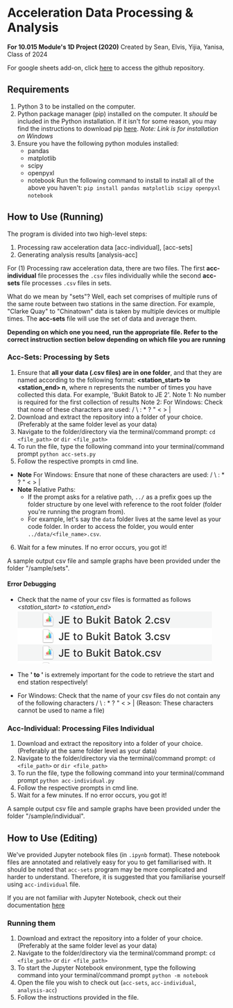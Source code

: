 # Acceleration Data Processing & Analysis

**For 10.015 Module's 1D Project (2020)**
Created by Sean, Elvis, Yijia, Yanisa,
Class of 2024

For google sheets add-on, click [here](https://github.com/elviskasonlin/analyse_acc_data_gsheets) to access the github repository.

## Requirements

1) Python 3 to be installed on the computer.
2) Python package manager (pip) installed on the computer. It *should* be included in the Python installation. If it isn't for some reason, you may find the instructions to download pip [here](https://phoenixnap.com/kb/install-pip-windows).
*Note: Link is for installation on Windows*
3) Ensure you have the following python modules installed:
   - pandas
   - matplotlib
   - scipy
   - openpyxl
   - notebook
   Run the following command to install to install all of the above you haven't: ```pip install pandas matplotlib scipy openpyxl notebook```

## How to Use (Running)

The program is divided into two high-level steps:

1) Processing raw acceleration data [acc-individual], [acc-sets]
2) Generating analysis results [analysis-acc]

For (1) Processing raw acceleration data, there are two files. The first **acc-individual** file processes the ```.csv``` files individually while the second **acc-sets** file processes ```.csv``` files in sets.

What do we mean by "sets"? Well, each set comprises of multiple runs of the same route between two stations in the same direction. For example, "Clarke Quay" to "Chinatown" data is taken by multiple devices or multiple times. The **acc-sets** file will use the set of data and average them.

**Depending on which one you need, run the appropriate file. Refer to the correct instruction section below depending on which file you are running**


### Acc-Sets: Processing by Sets

1) Ensure that **all your data (.csv files) are in one folder**, and that they are named according to the following format:
   **<station_start> to <station_end> n**, where n represents the number of times you have collected this data. For example, 'Bukit Batok to JE 2'.
   Note 1: No number is required for the first collection of results
   Note 2: For Windows: Check that none of these characters are used: / \ : * ? " < > |
2) Download and extract the repository into a folder of your choice. (Preferably at the same folder level as your data)
3) Navigate to the folder/directory via the terminal/command prompt: ```cd <file_path>``` or ```dir <file_path>```
4) To run the file, type the following command into your terminal/command prompt ```python acc-sets.py```
5) Follow the respective prompts in cmd line. 
- **Note** For Windows: Ensure that none of these characters are used: / \ : * ? " < > |
- **Note** Relative Paths:
    - If the prompt asks for a relative path, ```../``` as a prefix goes up the folder structure by one level with reference to the root folder (folder you're running the program from). 
    - For example, let's say the ```data``` folder lives at the same level as your code folder. In order to access the folder, you would enter ```../data/<file_name>.csv```.
6) Wait for a few minutes. If no error occurs, you got it!

A sample output csv file and sample graphs have been provided under the folder "/sample/sets".

#### Error Debugging

- Check that the name of your csv files is formatted as follows *<station_start> to <station_end>*\
![Image showing format of the name of the excel sheet. I.e. <station_start> to <station_end>](https://github.com/seancze/analyse_acc_data_10.015/blob/master/assets/images_readme/Sample%20csv%20file%20name.png "Sample CSV file name")

- The **' to '** is extremely important for the code to retrieve the start and end station respectively!
- For Windows: Check that the name of your csv files do not contain any of the following characters / \ : * ? " < > | (Reason: These characters cannot be used to name a file)


### Acc-Individual: Processing Files Individual

1) Download and extract the repository into a folder of your choice. (Preferably at the same folder level as your data)
2) Navigate to the folder/directory via the terminal/command prompt: ```cd <file_path>``` or ```dir <file_path>```
3) To run the file, type the following command into your terminal/command prompt ```python acc-individual.py```
4) Follow the respective prompts in cmd line.
5) Wait for a few minutes. If no error occurs, you got it!

A sample output csv file and sample graphs have been provided under the folder "/sample/individual".

## How to Use (Editing)

We've provided Jupyter notebook files (in ```.ipynb``` format). These notebook files are annotated and relatively easy for you to get familiarised with. It should be noted that ```acc-sets``` program may be more complicated and harder to understand. Therefore, it is suggested that you familiarise yourself using ```acc-individual``` file.

If you are not familiar with Jupyter Notebook, check out their documentation [here](https://jupyter-notebook.readthedocs.io/en/stable/)

### Running them

1) Download and extract the repository into a folder of your choice. (Preferably at the same folder level as your data)
2) Navigate to the folder/directory via the terminal/command prompt: ```cd <file_path>``` or ```dir <file_path>```
3) To start the Jupyter Notebook environment, type the following command into your terminal/command prompt ```python -m notebook```
4) Open the file you wish to check out (```acc-sets```, ```acc-individual```, ```analysis-acc```)
5) Follow the instructions provided in the file.
